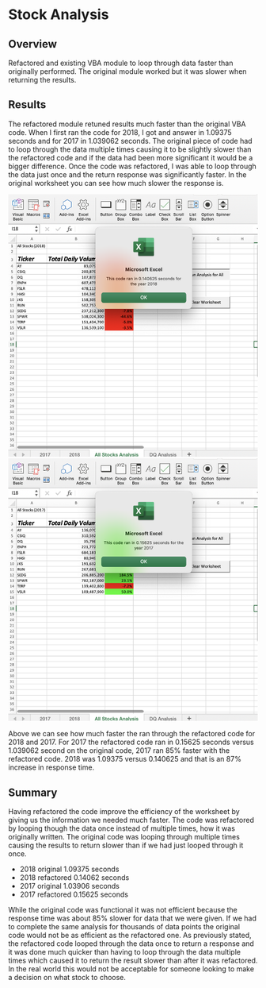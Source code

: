 # Stock Analysis


## Overview

Refactored and existing VBA module to loop through data faster than originally performed. The original module worked but it was slower when returning the results. 

## Results 

The refactored module retuned results much faster than the original VBA code. When I first ran the code for 2018, I got and answer in 1.09375 seconds and for 2017 in 1.039062 seconds. The original piece of code had to loop through the data multiple times causing it to be slightly slower than the refactored code and if the data had been more significant it would be a bigger difference. Once the code was refactored, I was able to loop through the data just once and the return response was significantly faster. 
In the original worksheet you can see how much slower the response is.


![](VBA_Challenge_2018.png) 
![](VBA_Challenge_2017.png)

Above we can see how much faster the ran through the refactored code for 2018 and 2017. For 2017 the refactored code ran in 0.15625 seconds versus 1.039062 second on the original code, 2017 ran 85% faster with the refactored code. 2018 was 1.09375 versus 0.140625 and that is an 87% increase in response time. 

## Summary
Having refactored the code improve the efficiency of the worksheet by giving us the information we needed much faster. The code was refactored by looping though the data once instead of multiple times, how it was originally written. The original code was looping through multiple times causing the results to return slower than if we had just looped through it once. 

-	2018 original 		1.09375 seconds 
-	2018 refactored 	0.14062 seconds
-	2017 original 		1.03906 seconds
-	2017 refactored	  0.15625 seconds

While the original code was functional it was not efficient because the response time was about 85% slower for data that we were given. If we had to complete the same analysis for thousands of data points the original code would not be as efficient as the refactored one. As previously stated, the refactored code looped through the data once to return a response and it was done much quicker than having to loop through the data multiple times which caused it to return the result slower than after it was refactored. In the real world this would not be acceptable for someone looking to make a decision on what stock to choose. 
